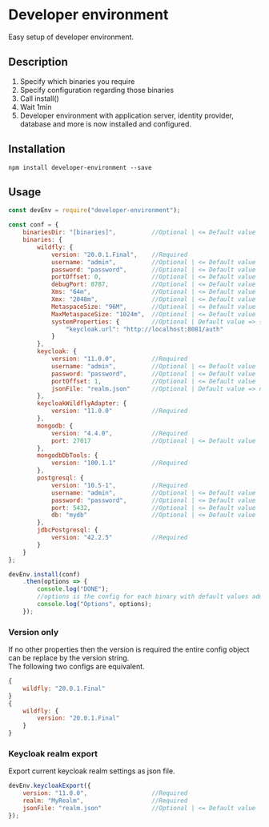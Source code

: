 # Developer environment
Easy setup of developer environment.

## Description
1. Specify which binaries you require
1. Specify configuration regarding those binaries
1. Call install()
1. Wait 1min
1. Developer environment with application server, identity provider, database and more is now installed and configured.

## Installation
```
npm install developer-environment --save
```

## Usage
```javascript
const devEnv = require("developer-environment");

const conf = {
    binariesDir: "[binaries]",          //Optional | <= Default value
    binaries: {
        wildfly: {
            version: "20.0.1.Final",    //Required
            username: "admin",          //Optional | <= Default value
            password: "password",       //Optional | <= Default value
            portOffset: 0,              //Optional | <= Default value
            debugPort: 8787,            //Optional | <= Default value
            Xms: "64m",                 //Optional | <= Default value
            Xmx: "2048m",               //Optional | <= Default value
            MetaspaceSize: "96M",       //Optional | <= Default value
            MaxMetaspaceSize: "1024m",  //Optional | <= Default value
            systemProperties: {         //Optional | Default value => { }
                "keycloak.url": "http://localhost:8081/auth" 
            }
        },
        keycloak: {
            version: "11.0.0",          //Required
            username: "admin",          //Optional | <= Default value
            password: "password",       //Optional | <= Default value
            portOffset: 1,              //Optional | <= Default value
            jsonFile: "realm.json"      //Optional | Default value => null
        },
        keycloakWildflyAdapter: {
            version: "11.0.0"           //Required
        },   
        mongodb: {
            version: "4.4.0",           //Required
            port: 27017                 //Optional | <= Default value
        },
        mongodbDbTools: {
            version: "100.1.1"          //Required
        },
        postgresql: {
            version: "10.5-1",          //Required
            username: "admin",          //Optional | <= Default value
            password: "password",       //Optional | <= Default value
            port: 5432,                 //Optional | <= Default value
            db: "mydb"                  //Optional | <= Default value
        },
        jdbcPostgresql: {
            version: "42.2.5"           //Required
        }
    }
};

devEnv.install(conf)
    .then(options => {
        console.log("DONE");
        //options is the config for each binary with default values added.
        console.log("Options", options);
    });
```

### Version only
If no other properties then the version is required the entire config object can be replace by the version string.    
The following two configs are equivalent.
```javascript
{
    wildfly: "20.0.1.Final"
}
{
    wildfly: {
        version: "20.0.1.Final"
    }
}
```

### Keycloak realm export
Export current keycloak realm settings as json file.
```javascript
devEnv.keycloakExport({
    version: "11.0.0",                  //Required
    realm: "MyRealm",                   //Required
    jsonFile: "realm.json"              //Optional | <= Default value
});
```